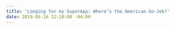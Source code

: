 ```yaml
---
title: 'Longing for my SuperApp: Where’s the American Go-Jek?'
date: 2019-05-16 12:10:00 -04:00
---
```


